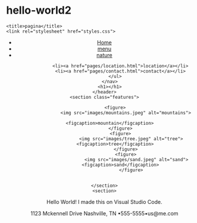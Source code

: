 # hello-world2
<!DOCTYPE html>
<html>

<head>

    <title>pagina</title>
    <link rel="stylesheet" href="styles.css">

</head>

<body>
    <header>
        <nav>
            <ul>
                <li><a href="index.html">Home</a></li>
                <li><a href="pages/menu.html">menu</a></li>
                <li class="logo"><a href="index.html">nature</a></li>

                <li><a href="pages/location.html">location</a></li>
                <li><a href="pages/contact.html">contact</a></li>
            </ul>
        </nav>
        <h1></h1>
    </header>
    <section class="features">
        
            <figure>
                    <img src="images/mountains.jpeg" alt="mountains">
                    
        <figcaption>mountain</figcaption>
                </figure>
                <figure>
                        <img src="images/tree.jpeg" alt="tree">
            <figcaption>tree</figcaption>
                    </figure>
                    <figure>
                            <img src="images/sand.jpeg" alt="sand">
                <figcaption>sand</figcaption>
                        </figure>


    </section>
    <section>
<p> Hello World! I made this on Visual Studio Code.</p>
    </section>
    <footer>
        1123 Mckennell Drive Nashville, TN •555-5555•us@me.com  
    </footer>

</body>

</html>
